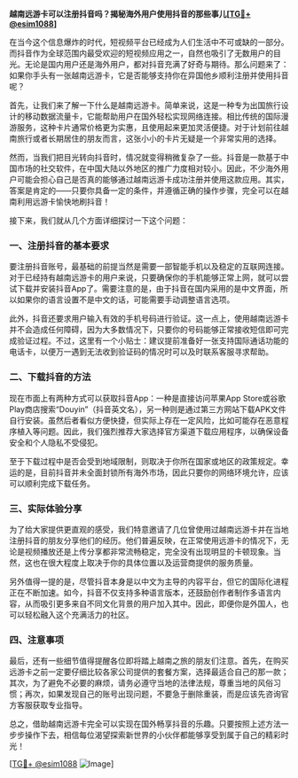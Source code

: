 **越南远游卡可以注册抖音吗？揭秘海外用户使用抖音的那些事儿[[TG💪+ @esim1088](https://t.me/s/esim1088)]**

在当今这个信息爆炸的时代，短视频平台已经成为人们生活中不可或缺的一部分。而抖音作为全球范围内最受欢迎的短视频应用之一，自然也吸引了无数用户的目光。无论是国内用户还是海外用户，都对抖音充满了好奇与期待。那么问题来了：如果你手头有一张越南远游卡，它是否能够支持你在异国他乡顺利注册并使用抖音呢？

首先，让我们来了解一下什么是越南远游卡。简单来说，这是一种专为出国旅行设计的移动数据流量卡，它能帮助用户在国外轻松实现网络连接。相比传统的国际漫游服务，这种卡片通常价格更为实惠，且使用起来更加灵活便捷。对于计划前往越南旅行或者长期居住的朋友而言，这张小小的卡片无疑是一个非常实用的选择。

然而，当我们把目光转向抖音时，情况就变得稍微复杂了一些。抖音是一款基于中国市场的社交软件，在中国大陆以外地区的推广力度相对较小。因此，不少海外用户可能会担心自己是否真的能够通过越南远游卡成功注册并使用这款应用。其实，答案是肯定的——只要你具备一定的条件，并遵循正确的操作步骤，完全可以在越南利用远游卡愉快地刷抖音！

接下来，我们就从几个方面详细探讨一下这个问题：

### 一、注册抖音的基本要求

要注册抖音账号，最基础的前提当然是需要一部智能手机以及稳定的互联网连接。对于已经持有越南远游卡的用户来说，只要确保你的手机能够正常上网，就可以尝试下载并安装抖音App了。需要注意的是，由于抖音在国内采用的是中文界面，所以如果你的语言设置不是中文的话，可能需要手动调整语言选项。

此外，抖音还要求用户输入有效的手机号码进行验证。这一点上，使用越南远游卡并不会造成任何障碍，因为大多数情况下，只要你的号码能够正常接收短信即可完成验证过程。不过，这里有一个小贴士：建议提前准备好一张支持国际通话功能的电话卡，以便万一遇到无法收到验证码的情况时可以及时联系客服寻求帮助。

### 二、下载抖音的方法

现在市面上有两种方式可以获取抖音App：一种是直接访问苹果App Store或谷歌Play商店搜索“Douyin”（抖音英文名），另一种则是通过第三方网站下载APK文件自行安装。虽然后者看似方便快捷，但实际上存在一定风险，比如可能存在恶意程序植入等问题。因此，我们强烈推荐大家选择官方渠道下载应用程序，以确保设备安全和个人隐私不受侵犯。

至于下载过程中是否会受到地域限制，则取决于你所在国家或地区的政策规定。幸运的是，目前抖音并未全面封锁所有海外市场，因此只要你的网络环境允许，应该可以顺利完成下载任务。

### 三、实际体验分享

为了给大家提供更直观的感受，我们特意邀请了几位曾使用过越南远游卡并在当地注册抖音的朋友分享他们的经历。他们普遍反映，在正常使用远游卡的情况下，无论是视频播放还是上传分享都非常流畅稳定，完全没有出现明显的卡顿现象。当然，这也在很大程度上取决于你的具体位置以及运营商提供的服务质量。

另外值得一提的是，尽管抖音本身是以中文为主导的内容平台，但它的国际化进程正在不断加速。如今，抖音不仅支持多种语言版本，还鼓励创作者制作多语言内容，从而吸引更多来自不同文化背景的用户加入其中。因此，即便你是外国人，也可以轻松融入这个充满活力的社区。

### 四、注意事项

最后，还有一些细节值得提醒各位即将踏上越南之旅的朋友们注意。首先，在购买远游卡之前一定要仔细比较各家公司提供的套餐方案，选择最适合自己的那一款；其次，为了避免不必要的麻烦，请务必遵守当地的法律法规，尊重当地的风俗习惯；再次，如果发现自己的账号出现问题，不要急于删除重装，而是应该先咨询官方客服获取专业指导。

总之，借助越南远游卡完全可以实现在国外畅享抖音的乐趣。只要按照上述方法一步步操作下去，相信每位渴望探索新世界的小伙伴都能够享受到属于自己的精彩时光！

[[TG💪+ @esim1088](https://t.me/s/esim1088) ![Image](https://i.postimg.cc/4NQfJmqS/Snipaste-2025-05-13-00-14-12.png)]